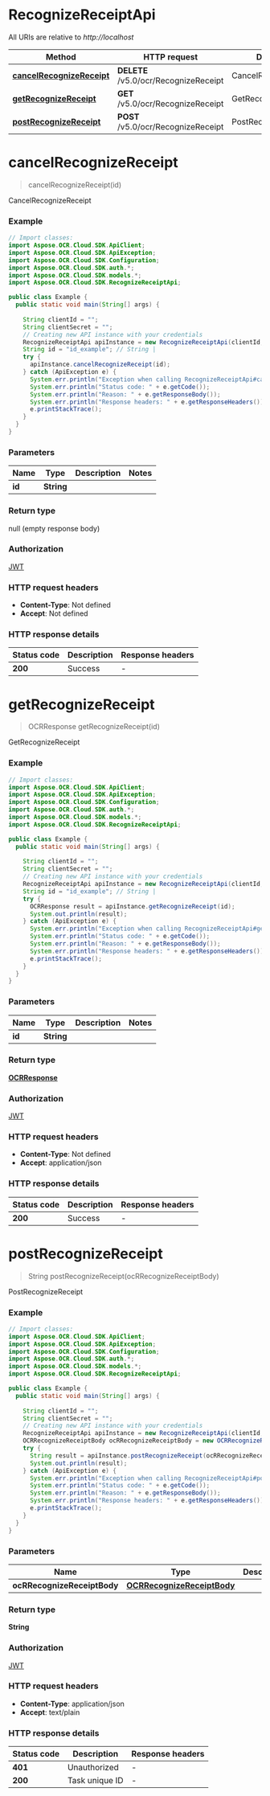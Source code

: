 # RecognizeReceiptApi

All URIs are relative to *http://localhost*

| Method | HTTP request | Description |
|------------- | ------------- | -------------|
| [**cancelRecognizeReceipt**](RecognizeReceiptApi.md#cancelRecognizeReceipt) | **DELETE** /v5.0/ocr/RecognizeReceipt | CancelRecognizeReceipt |
| [**getRecognizeReceipt**](RecognizeReceiptApi.md#getRecognizeReceipt) | **GET** /v5.0/ocr/RecognizeReceipt | GetRecognizeReceipt |
| [**postRecognizeReceipt**](RecognizeReceiptApi.md#postRecognizeReceipt) | **POST** /v5.0/ocr/RecognizeReceipt | PostRecognizeReceipt |


<a name="cancelRecognizeReceipt"></a>
# **cancelRecognizeReceipt**
> cancelRecognizeReceipt(id)

CancelRecognizeReceipt

### Example
```java
// Import classes:
import Aspose.OCR.Cloud.SDK.ApiClient;
import Aspose.OCR.Cloud.SDK.ApiException;
import Aspose.OCR.Cloud.SDK.Configuration;
import Aspose.OCR.Cloud.SDK.auth.*;
import Aspose.OCR.Cloud.SDK.models.*;
import Aspose.OCR.Cloud.SDK.RecognizeReceiptApi;

public class Example {
  public static void main(String[] args) {
    
    String clientId = "";
    String clientSecret = "";
    // Creating new API instance with your credentials
    RecognizeReceiptApi apiInstance = new RecognizeReceiptApi(clientId, clientSecret);
    String id = "id_example"; // String | 
    try {
      apiInstance.cancelRecognizeReceipt(id);
    } catch (ApiException e) {
      System.err.println("Exception when calling RecognizeReceiptApi#cancelRecognizeReceipt");
      System.err.println("Status code: " + e.getCode());
      System.err.println("Reason: " + e.getResponseBody());
      System.err.println("Response headers: " + e.getResponseHeaders());
      e.printStackTrace();
    }
  }
}
```

### Parameters

| Name | Type | Description  | Notes |
|------------- | ------------- | ------------- | -------------|
| **id** | **String**|  | |

### Return type

null (empty response body)

### Authorization

[JWT](../README.md#JWT)

### HTTP request headers

 - **Content-Type**: Not defined
 - **Accept**: Not defined

### HTTP response details
| Status code | Description | Response headers |
|-------------|-------------|------------------|
| **200** | Success |  -  |

<a name="getRecognizeReceipt"></a>
# **getRecognizeReceipt**
> OCRResponse getRecognizeReceipt(id)

GetRecognizeReceipt

### Example
```java
// Import classes:
import Aspose.OCR.Cloud.SDK.ApiClient;
import Aspose.OCR.Cloud.SDK.ApiException;
import Aspose.OCR.Cloud.SDK.Configuration;
import Aspose.OCR.Cloud.SDK.auth.*;
import Aspose.OCR.Cloud.SDK.models.*;
import Aspose.OCR.Cloud.SDK.RecognizeReceiptApi;

public class Example {
  public static void main(String[] args) {
    
    String clientId = "";
    String clientSecret = "";
    // Creating new API instance with your credentials
    RecognizeReceiptApi apiInstance = new RecognizeReceiptApi(clientId, clientSecret);
    String id = "id_example"; // String | 
    try {
      OCRResponse result = apiInstance.getRecognizeReceipt(id);
      System.out.println(result);
    } catch (ApiException e) {
      System.err.println("Exception when calling RecognizeReceiptApi#getRecognizeReceipt");
      System.err.println("Status code: " + e.getCode());
      System.err.println("Reason: " + e.getResponseBody());
      System.err.println("Response headers: " + e.getResponseHeaders());
      e.printStackTrace();
    }
  }
}
```

### Parameters

| Name | Type | Description  | Notes |
|------------- | ------------- | ------------- | -------------|
| **id** | **String**|  | |

### Return type

[**OCRResponse**](OCRResponse.md)

### Authorization

[JWT](../README.md#JWT)

### HTTP request headers

 - **Content-Type**: Not defined
 - **Accept**: application/json

### HTTP response details
| Status code | Description | Response headers |
|-------------|-------------|------------------|
| **200** | Success |  -  |

<a name="postRecognizeReceipt"></a>
# **postRecognizeReceipt**
> String postRecognizeReceipt(ocRRecognizeReceiptBody)

PostRecognizeReceipt

### Example
```java
// Import classes:
import Aspose.OCR.Cloud.SDK.ApiClient;
import Aspose.OCR.Cloud.SDK.ApiException;
import Aspose.OCR.Cloud.SDK.Configuration;
import Aspose.OCR.Cloud.SDK.auth.*;
import Aspose.OCR.Cloud.SDK.models.*;
import Aspose.OCR.Cloud.SDK.RecognizeReceiptApi;

public class Example {
  public static void main(String[] args) {
    
    String clientId = "";
    String clientSecret = "";
    // Creating new API instance with your credentials
    RecognizeReceiptApi apiInstance = new RecognizeReceiptApi(clientId, clientSecret);
    OCRRecognizeReceiptBody ocRRecognizeReceiptBody = new OCRRecognizeReceiptBody(); // OCRRecognizeReceiptBody | 
    try {
      String result = apiInstance.postRecognizeReceipt(ocRRecognizeReceiptBody);
      System.out.println(result);
    } catch (ApiException e) {
      System.err.println("Exception when calling RecognizeReceiptApi#postRecognizeReceipt");
      System.err.println("Status code: " + e.getCode());
      System.err.println("Reason: " + e.getResponseBody());
      System.err.println("Response headers: " + e.getResponseHeaders());
      e.printStackTrace();
    }
  }
}
```

### Parameters

| Name | Type | Description  | Notes |
|------------- | ------------- | ------------- | -------------|
| **ocRRecognizeReceiptBody** | [**OCRRecognizeReceiptBody**](OCRRecognizeReceiptBody.md)|  | |

### Return type

**String**

### Authorization

[JWT](../README.md#JWT)

### HTTP request headers

 - **Content-Type**: application/json
 - **Accept**: text/plain

### HTTP response details
| Status code | Description | Response headers |
|-------------|-------------|------------------|
| **401** | Unauthorized |  -  |
| **200** | Task unique ID |  -  |

